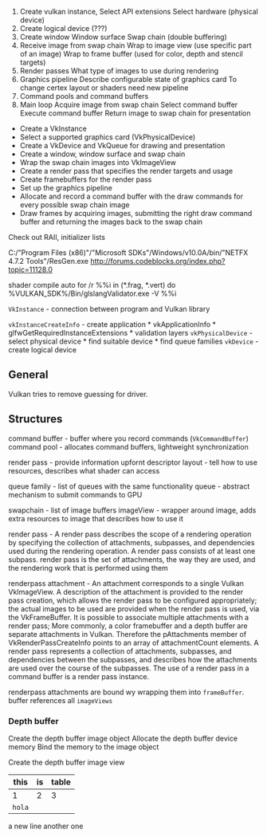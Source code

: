1. Create vulkan instance, 
    Select API extensions
    Select hardware (physical device)
2. Create logical device (???)
3. Create window
    Window surface
    Swap chain (double buffering)
4. Receive image from swap chain
    Wrap to image view (use specific part of an image)
    Wrap to frame buffer (used for color, depth and stencil targets)
5. Render passes
    What type of images to use during rendering
6. Graphics pipeline
    Describe configurable state of graphics card
    To change certex layout or shaders need new pipeline
7. Command pools and command buffers
8. Main loop
    Acquire image from swap chain
    Select command buffer 
    Execute command buffer
    Return image to swap chain for presentation


* Create a VkInstance
* Select a supported graphics card (VkPhysicalDevice)
* Create a VkDevice and VkQueue for drawing and presentation
* Create a window, window surface and swap chain
* Wrap the swap chain images into VkImageView
* Create a render pass that specifies the render targets and usage
* Create framebuffers for the render pass
* Set up the graphics pipeline
* Allocate and record a command buffer with the draw commands for every possible swap chain image
* Draw frames by acquiring images, submitting the right draw command buffer and returning the  images back to the swap chain


Check out
RAII, initializer lists

C:/"Program Files (x86)"/"Microsoft SDKs"/Windows/v10.0A/bin/"NETFX 4.7.2 Tools"/ResGen.exe
http://forums.codeblocks.org/index.php?topic=11128.0



shader compile auto
for /r %%i in (*.frag, *.vert) do %VULKAN_SDK%/Bin/glslangValidator.exe -V %%i

`VkInstance` - connection between program and Vulkan library



`vkInstanceCreateInfo` - create application
    * vkApplicationInfo
    * glfwGetRequiredInstanceExtensions
    * validation layers
`vkPhysicalDevice` - select physical device
    * find suitable device
    * find queue families
`vkDevice` - create logical device




## General
Vulkan tries to remove guessing for driver.

## Structures
command buffer - buffer where you record commands (`VkCommandBuffer`)
command pool - allocates command buffers, lightweight synchronization

render pass - provide information upfornt
descriptor layout - tell how to use resources, describes what shader can access

queue family - list of queues with the same functionality
queue - abstract mechanism to submit commands to GPU

swapchain - list of image buffers
imageView - wrapper around image, adds extra resources to image that describes how to use it

render pass - A render pass describes the scope of a rendering operation by specifying the collection of attachments, subpasses, and dependencies used during the rendering operation. A render pass consists of at least one subpass. 
render pass is the set of attachments, the way they are used, and the rendering work that is performed using them

renderpass attachment - An attachment corresponds to a single Vulkan VkImageView. A description of the attachment is provided to the render pass creation, which allows the render pass to be configured appropriately; the actual images to be used are provided when the render pass is used, via the VkFrameBuffer. It is possible to associate multiple attachments with a render pass;
More commonly, a color framebuffer and a depth buffer are separate attachments in Vulkan. Therefore the pAttachments member of VkRenderPassCreateInfo points to an array of attachmentCount elements.
A render pass represents a collection of attachments, subpasses, and dependencies between the subpasses, and describes how the attachments are used over the course of the subpasses. The use of a render pass in a command buffer is a render pass instance.


renderpass attachments are bound wy wrapping them into `frameBuffer`. buffer references all `imageViews`

### Depth buffer
Create the depth buffer image object
Allocate the depth buffer device memory
Bind the memory to the image object

Create the depth buffer image view


this | is | table
--- | --- | ---
1 | 2 | 3 
`hola` |

a new line
another one
